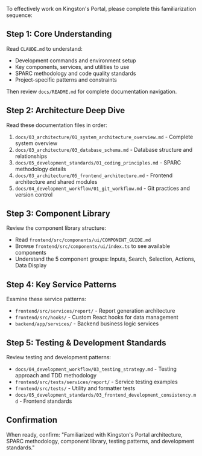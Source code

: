 To effectively work on Kingston's Portal, please complete this familiarization sequence:

  ## Step 1: Core Understanding
  Read `CLAUDE.md` to understand:
  - Development commands and environment setup
  - Key components, services, and utilities to use
  - SPARC methodology and code quality standards
  - Project-specific patterns and constraints

  Then review `docs/README.md` for complete documentation navigation.

  ## Step 2: Architecture Deep Dive
  Read these documentation files in order:
  1. `docs/03_architecture/01_system_architecture_overview.md` - Complete system overview
  2. `docs/03_architecture/03_database_schema.md` - Database structure and relationships
  3. `docs/05_development_standards/01_coding_principles.md` - SPARC methodology details
  4. `docs/03_architecture/05_frontend_architecture.md` - Frontend architecture and shared modules
  5. `docs/04_development_workflow/01_git_workflow.md` - Git practices and version control

  ## Step 3: Component Library
  Review the component library structure:
  - Read `frontend/src/components/ui/COMPONENT_GUIDE.md`
  - Browse `frontend/src/components/ui/index.ts` to see available components
  - Understand the 5 component groups: Inputs, Search, Selection, Actions, Data Display

  ## Step 4: Key Service Patterns
  Examine these service patterns:
  - `frontend/src/services/report/` - Report generation architecture
  - `frontend/src/hooks/` - Custom React hooks for data management
  - `backend/app/services/` - Backend business logic services

  ## Step 5: Testing & Development Standards
  Review testing and development patterns:
  - `docs/04_development_workflow/03_testing_strategy.md` - Testing approach and TDD methodology
  - `frontend/src/tests/services/report/` - Service testing examples
  - `frontend/src/tests/` - Utility and formatter tests
  - `docs/05_development_standards/03_frontend_development_consistency.md` - Frontend standards

  ## Confirmation
  When ready, confirm: "Familiarized with Kingston's Portal architecture, SPARC methodology, component library, testing patterns, and development
  standards."